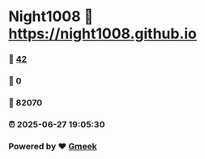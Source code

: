# Night1008 :link: https://night1008.github.io 
### :page_facing_up: [42](https://night1008.github.io/tag.html) 
### :speech_balloon: 0 
### :hibiscus: 82070 
### :alarm_clock: 2025-06-27 19:05:30 
### Powered by :heart: [Gmeek](https://github.com/Meekdai/Gmeek)
